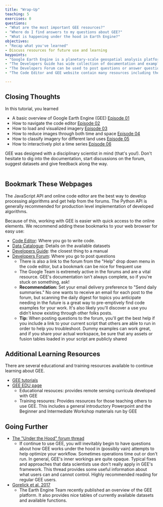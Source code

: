 ```yaml
---
title: "Wrap-Up"
teaching: 5
exercises: 0
questions:
- "What are the most important GEE resources?"
- "Where do I find answers to my questions about GEE?"
- "What is happening under the hood in Earth Engine?"
objectives:
- "Recap what you've learned"
- Discuss resources for future use and learning
keypoints:
- "Google Earth Engine is a planetary-scale geospatial analysis platform."
- "The Developers Guide has wide collection of documentation and example codes."
- "The Developers Forum can be used to post questions or answer questions about GEE code."
- "The Code Editor and GEE website contain many resources including the data catalog, code documentation and places for user feedback."

---
```


## Closing Thoughts

In this tutorial, you learned
- A basic overview of Google Earth Engine (GEE) [Episode 01](https://geohackweek.github.io/GoogleEarthEngine/01-introduction/)
- How to navigate the code editor [Episode 02](https://geohackweek.github.io/GoogleEarthEngine/02-code-editor/)
- How to load and visualized imagery [Episode 03](https://geohackweek.github.io/GoogleEarthEngine/03-load-imagery/)
- How to reduce images through both time and space [Episode 04](https://geohackweek.github.io/GoogleEarthEngine/04-reducers/)
- How to classify imagery for different land uses [Episode 05](https://geohackweek.github.io/GoogleEarthEngine/05-classify-imagery/)
- How to interactively plot a time series [Episode 06](https://geohackweek.github.io/GoogleEarthEngine/06-time-series/)

GEE was designed with a disciplinary scientist in mind (that's you!). Don't hesitate to dig into the documentation, start discussions on the forum, suggest datasets and give feedback along the way.
<br>
<br>

## Bookmark These Webpages
The JavaScript API and online code editor are the best way to develop processing algorithms and get help from the forums. The Python API is generally recommended for production level implementation of developed algorithms.

Because of this, working with GEE is easier with quick access to the online elements. We recommend adding these bookmarks to your web browser for easy use:

- [Code Editor](https://code.earthengine.google.com/): Where you go to write code.
- [Data Catalogue](https://code.earthengine.google.com/datasets/): Details on the available datasets
- [Developers Guide](https://developers.google.com/earth-engine/): the closest thing to a manual
- [Developers Forum](https://groups.google.com/forum/?fromgroups#!forum/google-earth-engine-developers): Where you go to post questions
  - There is also a link to the forum from the "Help" drop down menu in the code editor, but a bookmark can be nice for frequent use
  - The Google Team is extremely active in the forums and are a vital resource. GEE's documentation isn't always complete, so if you're stuck on something, ask!
  - **Recommendation:** Set your email delivery preference to "Send daily summaries." No one wants to receive an email for each post to the forum, but scanning the daily digest for topics you anticipate needing in the future is a great way to pre-emptively find code examples for your work. It's also likely you'll discover a use you didn't know existing through other folks posts.
  - **Tip:** When posting questions to the forum, you'll get the best help if you include a link to your current script that others are able to run in order to help you troubleshoot. Dummy examples can work great, and if you share your actual workspace, be sure that any assets or fusion tables loaded in your script are publicly shared

## Additional Learning Resources
There are several educational and training resources available to continue learning about GEE.

- [GEE tutorials](https://developers.google.com/earth-engine/tutorials)
- [GEE EDU page](https://developers.google.com/earth-engine/edu)
  - Educational resouces: provides remote sensing curricula developed with GEE
  - Training resoures: Provides resources for those teaching others to use GEE. This includes a general introductory Powerpoint and the Beginner and Intermediate Workshop materials run by GEE

## Going Further
 - [The "Under the Hood" forum thread](https://groups.google.com/forum/#!searchin/google-earth-engine-developers/benefits$20of$20python%7Csort:relevance/google-earth-engine-developers/LWHTFSH9FRk/NGxiEQ5KEQAJ)
   - If continue to use GEE, you will inevitably begin to have questions about how GEE works under the hood in (possibly vain) attempts to help optimize your workflow. Sometimes operations time out or don't run. In general, GEE's inner workings are quite opaque. Typical fixes and approaches that data scientists use don't really apply in GEE's framework. This thread provides some useful information about what users can and cannot control. Highly recommended reading for regular GEE users.
- [Gorelick et al. 2017](http://www.sciencedirect.com/science/article/pii/S0034425717302900)
  - The Earth Engine Team recently published an overview of the GEE platform. It also provides nice tables of currently available datasets and available functions.
